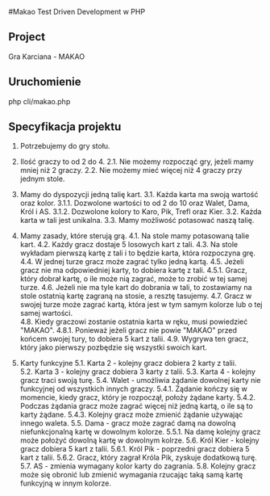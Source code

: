#Makao Test Driven Development w PHP

## Project

Gra Karciana - MAKAO

## Uruchomienie
php cli/makao.php

## Specyfikacja projektu

1. Potrzebujemy do gry stołu.
2. Ilość graczy to od 2 do 4.
2.1. Nie możemy rozpocząć gry, jeżeli mamy mniej niż 2 graczy.
2.2. Nie możemy mieć więcej niż 4 graczy przy jednym stole.

3. Mamy do dyspozycji jedną talię kart.
3.1. Każda karta ma swoją wartość oraz kolor.
3.1.1. Dozwolone wartości to od 2 do 10 oraz Walet, Dama, Król i AS.
3.1.2. Dozwolone kolory to Karo, Pik, Trefl oraz Kier.
3.2. Każda karta w tali jest unikalna.
3.3. Mamy możliwość potasować naszą talię.

4. Mamy zasady, które sterują grą.
4.1. Na stole mamy potasowaną talie kart.
4.2. Każdy gracz dostaje 5 losowych kart z tali.
4.3. Na stole wykładam pierwszą kartę z tali i to będzie karta, która rozpoczyna grę.
4.4. W jednej turze gracz może zagrać tylko jedną kartą.
4.5. Jeżeli gracz nie ma odpowiedniej karty, to dobiera kartę z tali.
4.5.1. Gracz, który dobrał kartę, o ile może nią zagrać, może to zrobić w tej samej turze.
4.6. Jeżeli nie ma tyle kart do dobrania w tali, to zostawiamy na stole ostatnią kartę zagraną na stosie, a resztę tasujemy.
4.7. Gracz w swojej turze może zagrać kartą, która jest w tym samym kolorze lub o tej samej wartości.  
4.8. Kiedy graczowi zostanie ostatnia karta w ręku, musi powiedzieć "MAKAO".
4.8.1. Ponieważ jeżeli gracz nie powie "MAKAO" przed końcem swojej tury, to dobiera 5 kart z talii.
4.9. Wygrywa ten gracz, który jako pierwszy pozbędzie się wszystki swoich kart.

5. Karty funkcyjne
5.1. Karta 2 - kolejny gracz dobiera 2 karty z talii.  
5.2. Karta 3 - kolejny gracz dobiera 3 karty z talii.
5.3. Karta 4 - kolejny gracz traci swoją turę.
5.4. Walet - umożliwia żądanie dowolnej karty nie funkcyjnej od wszystkich innych graczy.
5.4.1. Żądanie kończy się w momencie, kiedy gracz, który je rozpoczął, położy żądane karty.
5.4.2. Podczas żądania gracz może zagrać więcej niż jedną kartą, o ile są to karty żądane.
5.4.3. Kolejny gracz może zmienić żądanie używając innego waleta.
5.5. Dama - gracz może zagrać damą na dowolną niefunkcjonalną kartę w dowolnym kolorze.
5.5.1. Na damę kolejny gracz może położyć dowolną kartę w dowolnym kolrze.
5.6. Król Kier - kolejny gracz dobiera 5 kart z talii.
5.6.1. Król Pik - poprzedni gracz dobiera 5 kart z talii.
5.6.2. Gracz, który zagrał Króla Pik, zyskuje dodatkową turę.
5.7. AS - zmienia wymagany kolor karty do zagrania.
5.8. Kolejny gracz może się obronić lub zmienić wymagania rzucając taką samą kartę funkcyjną w innym kolorze.
